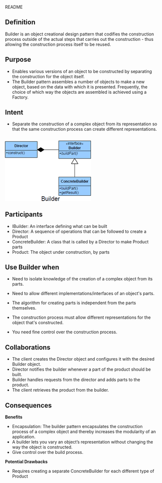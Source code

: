 README

## Definition ##
Builder is an object creational design pattern that codifies the construction process outside of the actual steps that carries out the construction - thus allowing the construction process itself to be reused.

## Purpose ##

+	Enables various versions of an object to be constructed by separating the construction for the object itself.
+	The Builder pattern assembles a number of objects to make a new object,
based on the data with which it is presented. Frequently, the choice of which
way the objects are assembled is achieved using a Factory.

## Intent ##

*	Separate the construction of a complex object from its representation so that the same construction process can create different representations.

##
![alt text](./Images/Builder-1.md.png "Builder")
##

## Participants ##

+	IBuilder: An interface defining what can be built
+	Director: A sequence of operations that can be followed to create a Product
+	ConcreteBuilder: A class that is called by a Director to make Product parts
+	Product: The object under construction, by parts

## Use Builder when ##
+	Need to isolate knowledge of the creation of a complex object from its
parts.
+	Need to allow different implementations/interfaces of an object's parts.

+	The algorithm for creating parts is independent from the parts themselves.
+	The construction process must allow different representations for the object that's constructed.
+	You need fine control over the construction process.

## Collaborations ##
+	The client creates the Director object and configures it with the desired Builder object.
+	Director notifies the builder whenever a part of the product should be built.
+	Builder handles requests from the director and adds parts to the product.
+	The client retrieves the product from the builder.

## Consequences ##

**Benefits**

+	Encapsulation: The builder pattern encapsulates the construction process of a complex object and thereby increases the modularity of an application.
+	A builder lets you vary an object’s representation without changing the way the object is constructed.
+	Give control over the build process.

**Potential Drawbacks**

+	Requires creating a separate ConcreteBuilder for each different type of Product



